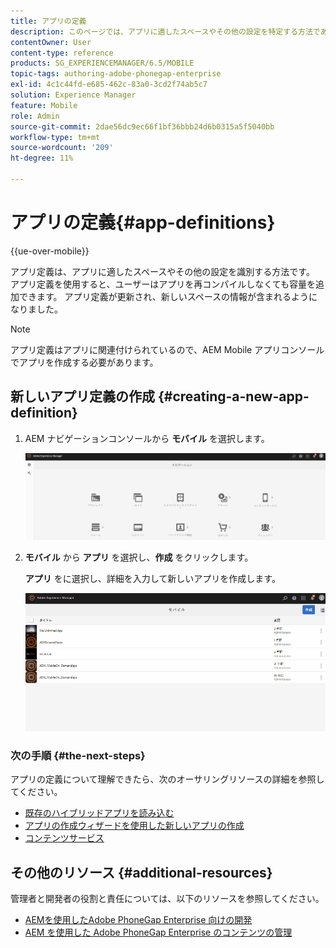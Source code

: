 ```yaml
---
title: アプリの定義
description: このページでは、アプリに適したスペースやその他の設定を特定する方法である、アプリ定義について説明します。 アプリ定義を使用すると、ユーザーはアプリを再コンパイルしなくても容量を追加できます。
contentOwner: User
content-type: reference
products: SG_EXPERIENCEMANAGER/6.5/MOBILE
topic-tags: authoring-adobe-phonegap-enterprise
exl-id: 4c1c44fd-e685-462c-83a0-3cd2f74ab5c7
solution: Experience Manager
feature: Mobile
role: Admin
source-git-commit: 2dae56dc9ec66f1bf36bbb24d6b0315a5f5040bb
workflow-type: tm+mt
source-wordcount: '209'
ht-degree: 11%

---
```


# アプリの定義{#app-definitions}

{{ue-over-mobile}}

アプリ定義は、アプリに適したスペースやその他の設定を識別する方法です。 アプリ定義を使用すると、ユーザーはアプリを再コンパイルしなくても容量を追加できます。 アプリ定義が更新され、新しいスペースの情報が含まれるようになりました。

>[!NOTE]
>
>アプリ定義はアプリに関連付けられているので、AEM Mobile アプリコンソールでアプリを作成する必要があります。

## 新しいアプリ定義の作成 {#creating-a-new-app-definition}

1. AEM ナビゲーションコンソールから **モバイル** を選択します。

   ![chlimage_1-170](assets/chlimage_1-170.png)

1. **モバイル** から **アプリ** を選択し、**作成** をクリックします。

   **アプリ** をに選択し、詳細を入力して新しいアプリを作成します。

   ![chlimage_1-11](assets/chlimage_1-11.gif)

### 次の手順 {#the-next-steps}

アプリの定義について理解できたら、次のオーサリングリソースの詳細を参照してください。

* [既存のハイブリッドアプリを読み込む](/help/mobile/phonegap-adding-content-to-imported-app.md)
* [アプリの作成ウィザードを使用した新しいアプリの作成](/help/mobile/phonegap-create-new-app.md)
* [コンテンツサービス](/help/mobile/develop-content-as-a-service.md)

## その他のリソース {#additional-resources}

管理者と開発者の役割と責任については、以下のリソースを参照してください。

* [AEMを使用したAdobe PhoneGap Enterprise 向けの開発](/help/mobile/developing-in-phonegap.md)
* [AEM を使用した Adobe PhoneGap Enterprise のコンテンツの管理](/help/mobile/administer-phonegap.md)
